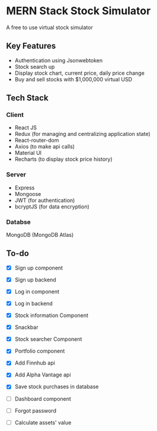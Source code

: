 # MERN Stack Stock Simulator

A free to use virtual stock simulator

## Key Features
* Authentication using Jsonwebtoken
* Stock search up
* Display stock chart, current price, daily price change
* Buy and sell stocks with $1,000,000 virtual USD

## Tech Stack

### Client
* React JS
* Redux (for managing and centralizing application state)
* React-router-dom
* Axios (to make api calls)
* Material UI 
* Recharts (to display stock price history)

### Server

* Express
* Mongoose 
* JWT (for authentication)
* bcryptJS (for data encryption)

### Databse

MongoDB (MongoDB Atlas)

## To-do
- [x] Sign up component
- [x] Sign up backend
- [x] Log in component
- [x] Log in backend
- [x] Stock information Component
- [x] Snackbar
- [x] Stock searcher Component
- [x] Portfolio component
- [x] Add Finnhub api
- [x] Add Alpha Vantage api
- [x] Save stock purchases in database
- [ ] Dashboard component
- [ ] Forgot password
- [ ] Calculate assets' value

